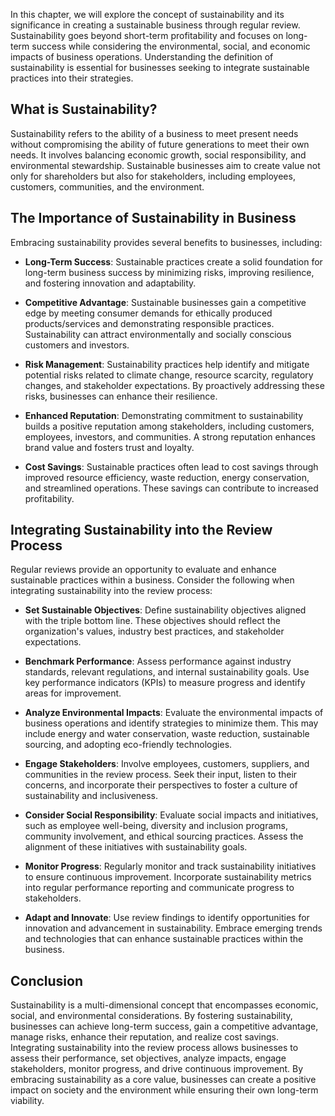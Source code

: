 
In this chapter, we will explore the concept of sustainability and its significance in creating a sustainable business through regular review. Sustainability goes beyond short-term profitability and focuses on long-term success while considering the environmental, social, and economic impacts of business operations. Understanding the definition of sustainability is essential for businesses seeking to integrate sustainable practices into their strategies.

**What is Sustainability?**
---------------------------

Sustainability refers to the ability of a business to meet present needs without compromising the ability of future generations to meet their own needs. It involves balancing economic growth, social responsibility, and environmental stewardship. Sustainable businesses aim to create value not only for shareholders but also for stakeholders, including employees, customers, communities, and the environment.

**The Importance of Sustainability in Business**
------------------------------------------------

Embracing sustainability provides several benefits to businesses, including:

* **Long-Term Success**: Sustainable practices create a solid foundation for long-term business success by minimizing risks, improving resilience, and fostering innovation and adaptability.

* **Competitive Advantage**: Sustainable businesses gain a competitive edge by meeting consumer demands for ethically produced products/services and demonstrating responsible practices. Sustainability can attract environmentally and socially conscious customers and investors.

* **Risk Management**: Sustainability practices help identify and mitigate potential risks related to climate change, resource scarcity, regulatory changes, and stakeholder expectations. By proactively addressing these risks, businesses can enhance their resilience.

* **Enhanced Reputation**: Demonstrating commitment to sustainability builds a positive reputation among stakeholders, including customers, employees, investors, and communities. A strong reputation enhances brand value and fosters trust and loyalty.

* **Cost Savings**: Sustainable practices often lead to cost savings through improved resource efficiency, waste reduction, energy conservation, and streamlined operations. These savings can contribute to increased profitability.

**Integrating Sustainability into the Review Process**
------------------------------------------------------

Regular reviews provide an opportunity to evaluate and enhance sustainable practices within a business. Consider the following when integrating sustainability into the review process:

* **Set Sustainable Objectives**: Define sustainability objectives aligned with the triple bottom line. These objectives should reflect the organization's values, industry best practices, and stakeholder expectations.

* **Benchmark Performance**: Assess performance against industry standards, relevant regulations, and internal sustainability goals. Use key performance indicators (KPIs) to measure progress and identify areas for improvement.

* **Analyze Environmental Impacts**: Evaluate the environmental impacts of business operations and identify strategies to minimize them. This may include energy and water conservation, waste reduction, sustainable sourcing, and adopting eco-friendly technologies.

* **Engage Stakeholders**: Involve employees, customers, suppliers, and communities in the review process. Seek their input, listen to their concerns, and incorporate their perspectives to foster a culture of sustainability and inclusiveness.

* **Consider Social Responsibility**: Evaluate social impacts and initiatives, such as employee well-being, diversity and inclusion programs, community involvement, and ethical sourcing practices. Assess the alignment of these initiatives with sustainability goals.

* **Monitor Progress**: Regularly monitor and track sustainability initiatives to ensure continuous improvement. Incorporate sustainability metrics into regular performance reporting and communicate progress to stakeholders.

* **Adapt and Innovate**: Use review findings to identify opportunities for innovation and advancement in sustainability. Embrace emerging trends and technologies that can enhance sustainable practices within the business.

**Conclusion**
--------------

Sustainability is a multi-dimensional concept that encompasses economic, social, and environmental considerations. By fostering sustainability, businesses can achieve long-term success, gain a competitive advantage, manage risks, enhance their reputation, and realize cost savings. Integrating sustainability into the review process allows businesses to assess their performance, set objectives, analyze impacts, engage stakeholders, monitor progress, and drive continuous improvement. By embracing sustainability as a core value, businesses can create a positive impact on society and the environment while ensuring their own long-term viability.
